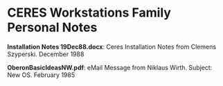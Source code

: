# CERES Workstations Family Personal Notes

**Installation Notes 19Dec88.docx**: Ceres Installation Notes from Clemens Szyperski. December 1988
 
**OberonBasicIdeasNW.pdf**: eMail Message from Niklaus Wirth. Subject: New OS. February 1985
